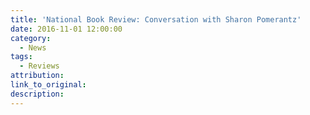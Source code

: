 ```yaml
---
title: 'National Book Review: Conversation with Sharon Pomerantz'
date: 2016-11-01 12:00:00
category:
  - News
tags:
  - Reviews
attribution:
link_to_original:
description:
---
```

